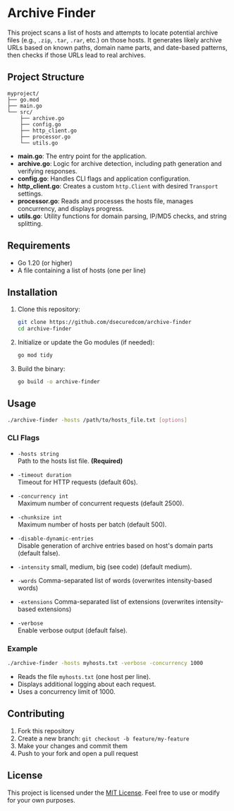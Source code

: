 # Archive Finder

This project scans a list of hosts and attempts to locate potential archive files (e.g., `.zip`, `.tar`, `.rar`, etc.) on those hosts. It generates likely archive URLs based on known paths, domain name parts, and date-based patterns, then checks if those URLs lead to real archives.

## Project Structure

```
myproject/
├── go.mod
├── main.go
└── src/
    ├── archive.go
    ├── config.go
    ├── http_client.go
    ├── processor.go
    └── utils.go
```

- **main.go**: The entry point for the application.
- **archive.go**: Logic for archive detection, including path generation and verifying responses.
- **config.go**: Handles CLI flags and application configuration.
- **http_client.go**: Creates a custom `http.Client` with desired `Transport` settings.
- **processor.go**: Reads and processes the hosts file, manages concurrency, and displays progress.
- **utils.go**: Utility functions for domain parsing, IP/MD5 checks, and string splitting.

## Requirements

- Go 1.20 (or higher)
- A file containing a list of hosts (one per line)

## Installation

1. Clone this repository:

   ```bash
   git clone https://github.com/dsecuredcom/archive-finder
   cd archive-finder
   ```

2. Initialize or update the Go modules (if needed):

   ```bash
   go mod tidy
   ```

3. Build the binary:

   ```bash
   go build -o archive-finder
   ```

## Usage

```bash
./archive-finder -hosts /path/to/hosts_file.txt [options]
```

### CLI Flags

- `-hosts string`  
  Path to the hosts list file. **(Required)**

- `-timeout duration`  
  Timeout for HTTP requests (default 60s).

- `-concurrency int`  
  Maximum number of concurrent requests (default 2500).

- `-chunksize int`  
  Maximum number of hosts per batch (default 500).

- `-disable-dynamic-entries`  
  Disable generation of archive entries based on host's domain parts (default false).

- `-intensity`
  small, medium, big (see code) (default medium).

- `-words`
  Comma-separated list of words (overwrites intensity-based words)

- `-extensions`
  Comma-separated list of extensions (overwrites intensity-based extensions)

- `-verbose`  
  Enable verbose output (default false).

### Example

```bash
./archive-finder -hosts myhosts.txt -verbose -concurrency 1000
```

- Reads the file `myhosts.txt` (one host per line).
- Displays additional logging about each request.
- Uses a concurrency limit of 1000.

## Contributing

1. Fork this repository
2. Create a new branch: `git checkout -b feature/my-feature`
3. Make your changes and commit them
4. Push to your fork and open a pull request

## License

This project is licensed under the [MIT License](LICENSE). Feel free to use or modify for your own purposes.